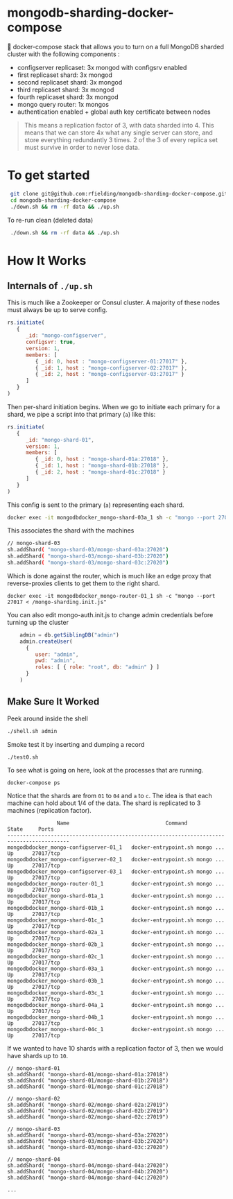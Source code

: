 # mongodb-sharding-docker-compose

:whale: docker-compose stack that allows you to turn on a full MongoDB sharded cluster with the following components :

 * configserver replicaset: 3x mongod with configsrv enabled 
 * first replicaset shard: 3x mongod 
 * second replicaset shard: 3x mongod
 * third replicaset shard: 3x mongod
 * fourth replicaset shard: 3x mongod
 * mongo query router: 1x mongos
 * authentication enabled + global auth key certificate between nodes

> This means a replication factor of 3, with data sharded into 4.  This means that we can store 4x what any single server can store, and store everything redundantly 3 times.  2 of the 3 of every replica set must survive in order to never lose data.

# To get started

```bash
 git clone git@github.com:rfielding/mongodb-sharding-docker-compose.git
 cd mongodb-sharding-docker-compose
 ./down.sh && rm -rf data && ./up.sh 
```

To re-run clean (deleted data)

```bash
 ./down.sh && rm -rf data && ./up.sh 
```

# How It Works

## Internals of `./up.sh`

This is much like a Zookeeper or Consul cluster.  A majority of these nodes must always be up to serve config.

```javascript
rs.initiate(
   {
      _id: "mongo-configserver",
      configsvr: true,
      version: 1,
      members: [
         { _id: 0, host : "mongo-configserver-01:27017" },
         { _id: 1, host : "mongo-configserver-02:27017" },
         { _id: 2, host : "mongo-configserver-03:27017" }
      ]
   }
)
```


Then per-shard initiation begins.  When we go to initiate each primary for a shard, we pipe a script into that primary (`a`) like this:

```javascript
rs.initiate(
   {
      _id: "mongo-shard-01",
      version: 1,
      members: [
         { _id: 0, host : "mongo-shard-01a:27018" },
         { _id: 1, host : "mongo-shard-01b:27018" },
         { _id: 2, host : "mongo-shard-01c:27018" }
      ]
   }
)
```

This config is sent to the primary (`a`) representing each shard.

```bash
docker exec -it mongodbdocker_mongo-shard-03a_1 sh -c "mongo --port 27020 < /mongo-shard-03.init.js"
```

This associates the shard with the machines

```bash
// mongo-shard-03
sh.addShard( "mongo-shard-03/mongo-shard-03a:27020")
sh.addShard( "mongo-shard-03/mongo-shard-03b:27020")
sh.addShard( "mongo-shard-03/mongo-shard-03c:27020")
```

Which is done against the router, which is much like an edge proxy that reverse-proxies clients to get them to the right shard.

```
docker exec -it mongodbdocker_mongo-router-01_1 sh -c "mongo --port 27017 < /mongo-sharding.init.js"
```


You can also edit mongo-auth.init.js to change admin credentials before turning up the cluster

```javascript
    admin = db.getSiblingDB("admin")
    admin.createUser(
      {
         user: "admin",
         pwd: "admin",
         roles: [ { role: "root", db: "admin" } ] 
      }
    )
```

## Make Sure It Worked

Peek around inside the shell

```bash
./shell.sh admin
```

Smoke test it by inserting and dumping a record

```bash
./test0.sh
```  

To see what is going on here, look at the processes that are running.

```
docker-compose ps
```

Notice that the shards are from `01` to `04` and `a` to `c`.  The idea is that each machine
can hold about 1/4 of the data.  The shard is replicated to 3 machines (replication factor).

```
                Name                               Command               State     Ports  
------------------------------------------------------------------------------------------
mongodbdocker_mongo-configserver-01_1   docker-entrypoint.sh mongo ...   Up      27017/tcp
mongodbdocker_mongo-configserver-02_1   docker-entrypoint.sh mongo ...   Up      27017/tcp
mongodbdocker_mongo-configserver-03_1   docker-entrypoint.sh mongo ...   Up      27017/tcp
mongodbdocker_mongo-router-01_1         docker-entrypoint.sh mongo ...   Up      27017/tcp
mongodbdocker_mongo-shard-01a_1         docker-entrypoint.sh mongo ...   Up      27017/tcp
mongodbdocker_mongo-shard-01b_1         docker-entrypoint.sh mongo ...   Up      27017/tcp
mongodbdocker_mongo-shard-01c_1         docker-entrypoint.sh mongo ...   Up      27017/tcp
mongodbdocker_mongo-shard-02a_1         docker-entrypoint.sh mongo ...   Up      27017/tcp
mongodbdocker_mongo-shard-02b_1         docker-entrypoint.sh mongo ...   Up      27017/tcp
mongodbdocker_mongo-shard-02c_1         docker-entrypoint.sh mongo ...   Up      27017/tcp
mongodbdocker_mongo-shard-03a_1         docker-entrypoint.sh mongo ...   Up      27017/tcp
mongodbdocker_mongo-shard-03b_1         docker-entrypoint.sh mongo ...   Up      27017/tcp
mongodbdocker_mongo-shard-03c_1         docker-entrypoint.sh mongo ...   Up      27017/tcp
mongodbdocker_mongo-shard-04a_1         docker-entrypoint.sh mongo ...   Up      27017/tcp
mongodbdocker_mongo-shard-04b_1         docker-entrypoint.sh mongo ...   Up      27017/tcp
mongodbdocker_mongo-shard-04c_1         docker-entrypoint.sh mongo ...   Up      27017/tcp
```

If we wanted to have 10 shards with a replication factor of 3, then we would have shards up to `10`.

```
// mongo-shard-01
sh.addShard( "mongo-shard-01/mongo-shard-01a:27018")
sh.addShard( "mongo-shard-01/mongo-shard-01b:27018")
sh.addShard( "mongo-shard-01/mongo-shard-01c:27018")

// mongo-shard-02
sh.addShard( "mongo-shard-02/mongo-shard-02a:27019")
sh.addShard( "mongo-shard-02/mongo-shard-02b:27019")
sh.addShard( "mongo-shard-02/mongo-shard-02c:27019")

// mongo-shard-03
sh.addShard( "mongo-shard-03/mongo-shard-03a:27020")
sh.addShard( "mongo-shard-03/mongo-shard-03b:27020")
sh.addShard( "mongo-shard-03/mongo-shard-03c:27020")

// mongo-shard-04
sh.addShard( "mongo-shard-04/mongo-shard-04a:27020")
sh.addShard( "mongo-shard-04/mongo-shard-04b:27020")
sh.addShard( "mongo-shard-04/mongo-shard-04c:27020")

...
```
